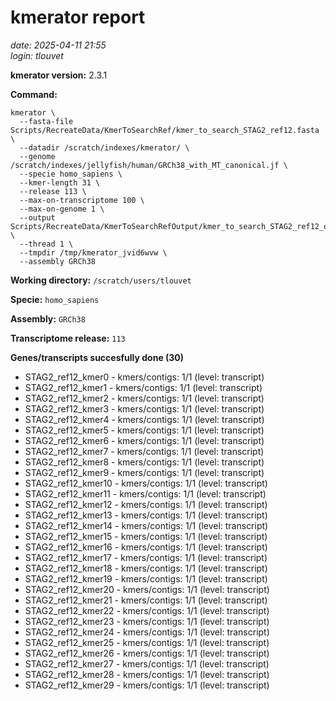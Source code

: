 # kmerator report
*date: 2025-04-11 21:55*  
*login: tlouvet*

**kmerator version:** 2.3.1

**Command:**

```
kmerator \
  --fasta-file Scripts/RecreateData/KmerToSearchRef/kmer_to_search_STAG2_ref12.fasta \
  --datadir /scratch/indexes/kmerator/ \
  --genome /scratch/indexes/jellyfish/human/GRCh38_with_MT_canonical.jf \
  --specie homo_sapiens \
  --kmer-length 31 \
  --release 113 \
  --max-on-transcriptome 100 \
  --max-on-genome 1 \
  --output Scripts/RecreateData/KmerToSearchRefOutput/kmer_to_search_STAG2_ref12_output \
  --thread 1 \
  --tmpdir /tmp/kmerator_jvid6wvw \
  --assembly GRCh38
```

**Working directory:** `/scratch/users/tlouvet`

**Specie:** `homo_sapiens`

**Assembly:** `GRCh38`

**Transcriptome release:** `113`

**Genes/transcripts succesfully done (30)**

- STAG2_ref12_kmer0 - kmers/contigs: 1/1 (level: transcript)
- STAG2_ref12_kmer1 - kmers/contigs: 1/1 (level: transcript)
- STAG2_ref12_kmer2 - kmers/contigs: 1/1 (level: transcript)
- STAG2_ref12_kmer3 - kmers/contigs: 1/1 (level: transcript)
- STAG2_ref12_kmer4 - kmers/contigs: 1/1 (level: transcript)
- STAG2_ref12_kmer5 - kmers/contigs: 1/1 (level: transcript)
- STAG2_ref12_kmer6 - kmers/contigs: 1/1 (level: transcript)
- STAG2_ref12_kmer7 - kmers/contigs: 1/1 (level: transcript)
- STAG2_ref12_kmer8 - kmers/contigs: 1/1 (level: transcript)
- STAG2_ref12_kmer9 - kmers/contigs: 1/1 (level: transcript)
- STAG2_ref12_kmer10 - kmers/contigs: 1/1 (level: transcript)
- STAG2_ref12_kmer11 - kmers/contigs: 1/1 (level: transcript)
- STAG2_ref12_kmer12 - kmers/contigs: 1/1 (level: transcript)
- STAG2_ref12_kmer13 - kmers/contigs: 1/1 (level: transcript)
- STAG2_ref12_kmer14 - kmers/contigs: 1/1 (level: transcript)
- STAG2_ref12_kmer15 - kmers/contigs: 1/1 (level: transcript)
- STAG2_ref12_kmer16 - kmers/contigs: 1/1 (level: transcript)
- STAG2_ref12_kmer17 - kmers/contigs: 1/1 (level: transcript)
- STAG2_ref12_kmer18 - kmers/contigs: 1/1 (level: transcript)
- STAG2_ref12_kmer19 - kmers/contigs: 1/1 (level: transcript)
- STAG2_ref12_kmer20 - kmers/contigs: 1/1 (level: transcript)
- STAG2_ref12_kmer21 - kmers/contigs: 1/1 (level: transcript)
- STAG2_ref12_kmer22 - kmers/contigs: 1/1 (level: transcript)
- STAG2_ref12_kmer23 - kmers/contigs: 1/1 (level: transcript)
- STAG2_ref12_kmer24 - kmers/contigs: 1/1 (level: transcript)
- STAG2_ref12_kmer25 - kmers/contigs: 1/1 (level: transcript)
- STAG2_ref12_kmer26 - kmers/contigs: 1/1 (level: transcript)
- STAG2_ref12_kmer27 - kmers/contigs: 1/1 (level: transcript)
- STAG2_ref12_kmer28 - kmers/contigs: 1/1 (level: transcript)
- STAG2_ref12_kmer29 - kmers/contigs: 1/1 (level: transcript)
